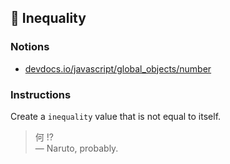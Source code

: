 ## 🌟 Inequality

### Notions

- [devdocs.io/javascript/global_objects/number](https://devdocs.io/javascript/global_objects/number)

### Instructions

Create a `inequality` value that is not equal to itself.

> 何 !? \
> ― Naruto, probably.

